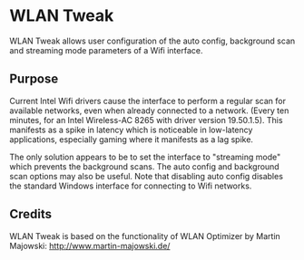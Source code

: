 # WLAN Tweak

WLAN Tweak allows user configuration of the auto config, background scan and streaming mode parameters of a Wifi interface.

## Purpose

Current Intel Wifi drivers cause the interface to perform a regular scan for available networks, even when already connected to a network. (Every ten minutes, for an Intel Wireless-AC 8265 with driver version 19.50.1.5). This manifests as a spike in latency which is noticeable in low-latency applications, especially gaming where it manifests as a lag spike.

The only solution appears to be to set the interface to "streaming mode" which prevents the background scans. The auto config and background scan options may also be useful. Note that disabling auto config disables the standard Windows interface for connecting to Wifi networks.

## Credits

WLAN Tweak is based on the functionality of WLAN Optimizer by Martin Majowski: http://www.martin-majowski.de/
